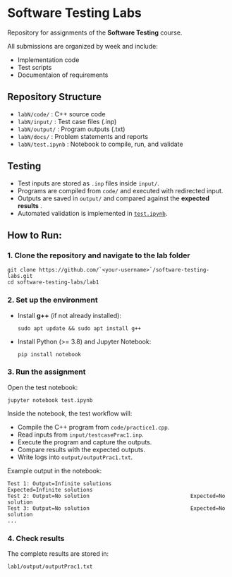 # Software Testing Labs

Repository for assignments of the **Software Testing** course.

All submissions are organized by week and include:

- Implementation code
- Test scripts
- Documentaion of requirements

## Repository Structure

- `labN/code/` : C++ source code
- `labN/input/` : Test case files (.inp)
- `labN/output/` : Program outputs (.txt)
- `labN/docs/` : Problem statements and reports
- `labN/test.ipynb` : Notebook to compile, run, and validate

## Testing

* Test inputs are stored as `.inp` files inside `input/`.
* Programs are compiled from `code/` and executed with redirected input.
* Outputs are saved in `output/` and compared against the  **expected results** .
* Automated validation is implemented in [`test.ipynb`]().

## How to Run:

### 1. Clone the repository and navigate to the lab folder

```
git clone https://github.com/`<your-username>`/software-testing-labs.git
cd software-testing-labs/lab1

```

### 2. Set up the environment

* Install **g++** (if not already installed):

  ```
  sudo apt update && sudo apt install g++

  ```
* Install Python (>= 3.8) and Jupyter Notebook:

  ```
  pip install notebook

  ```

### 3. Run the assignment

Open the test notebook:

```
jupyter notebook test.ipynb

```

Inside the notebook, the test workflow will:

* Compile the C++ program from `code/practice1.cpp`.
* Read inputs from `input/testcasePrac1.inp`.
* Execute the program and capture the outputs.
* Compare results with the expected outputs.
* Write logs into `output/outputPrac1.txt`.

Example output in the notebook:

```
Test 1: Output=Infinite solutions                         Expected=Infinite solutions
Test 2: Output=No solution                                Expected=No solution
Test 3: Output=No solution                                Expected=No solution
...

```

### 4. Check results

The complete results are stored in:

```
lab1/output/outputPrac1.txt

```
